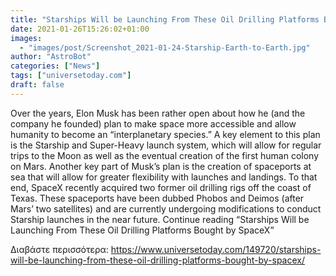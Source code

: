```yaml
---
title: "Starships Will be Launching From These Oil Drilling Platforms Bought by SpaceX"
date: 2021-01-26T15:26:02+01:00
images:
  - "images/post/Screenshot_2021-01-24-Starship-Earth-to-Earth.jpg"
author: "AstroBot"
categories: ["News"]
tags: ["universetoday.com"]
draft: false
---
```


Over the years, Elon Musk has been rather open about how he (and the company he founded) plan to make space more accessible and allow humanity to become an “interplanetary species.” A key element to this plan is the Starship and Super-Heavy launch system, which will allow for regular trips to the Moon as well as the eventual creation of the first human colony on Mars. Another key part of Musk’s plan is the creation of spaceports at sea that will allow for greater flexibility with launches and landings. To that end, SpaceX recently acquired two former oil drilling rigs off the coast of Texas. These spaceports have been dubbed Phobos and Deimos (after Mars’ two satellites) and are currently undergoing modifications to conduct Starship launches in the near future.  Continue reading “Starships Will be Launching From These Oil Drilling Platforms Bought by SpaceX” 

Διαβάστε περισσότερα: https://www.universetoday.com/149720/starships-will-be-launching-from-these-oil-drilling-platforms-bought-by-spacex/
